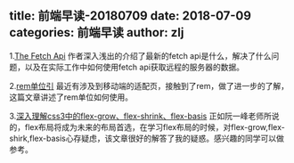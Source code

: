 title: 前端早读-20180709
date: 2018-07-09
categories: 前端早读
author: zlj
---

1.[The Fetch Api](https://www.sitepoint.com/introduction-to-the-fetch-api/)
作者深入浅出的介绍了最新的fetch api是什么，解决了什么问题，以及在实际工作中如何使用fetch api获取远程的服务器的数据。

2.[rem单位引](https://manlili.github.io/2015/02/24/rem%E5%8D%95%E4%BD%8D%E5%BC%95%E7%94%A8/)
最近有涉及到移动端的适配页，接触到了rem，做了进一步的了解，这篇文章讲述了rem单位如何使用。

3.[深入理解css3中的flex-grow、flex-shrink、flex-basis](https://www.cnblogs.com/ghfjj/p/6529733.html)
正如阮一峰老师所说的，flex布局将成为未来的布局首选，在学习flex布局的时候，对flex-grow,flex-shirk,flex-basis心存疑虑，该文章很好的解答了我的疑惑。感兴趣的同学可以做参考。